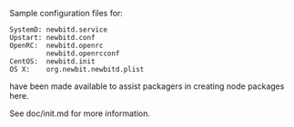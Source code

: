 Sample configuration files for:
```
SystemD: newbitd.service
Upstart: newbitd.conf
OpenRC:  newbitd.openrc
         newbitd.openrcconf
CentOS:  newbitd.init
OS X:    org.newbit.newbitd.plist
```
have been made available to assist packagers in creating node packages here.

See doc/init.md for more information.
